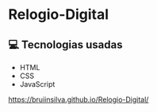 # Relogio-Digital 


 ## 💻 Tecnologias usadas
 
 - HTML 
 - CSS 
 - JavaScript

https://bruiinsilva.github.io/Relogio-Digital/

